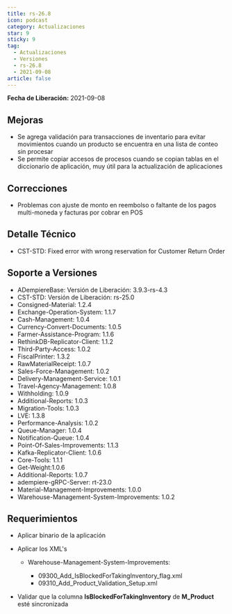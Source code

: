 ```yaml
---
title: rs-26.8
icon: podcast
category: Actualizaciones
star: 9
sticky: 9
tag:
  - Actualizaciones
  - Versiones
  - rs-26.8
  - 2021-09-08
article: false
---
```


**Fecha de Liberación:** 2021-09-08

## Mejoras

- Se agrega validación para transacciones de inventario para evitar movimientos cuando un producto se encuentra en una lista de conteo sin procesar
- Se permite copiar accesos de procesos cuando se copian tablas en el diccionario de aplicación, muy útil para la actualización de aplicaciones

## Correcciones

- Problemas con ajuste de monto en reembolso o faltante de los pagos multi-moneda y facturas por cobrar en POS

## Detalle Técnico

- CST-STD: Fixed error with wrong reservation for Customer Return Order

## Soporte a Versiones

- ADempiereBase: Versión de Liberación: 3.9.3-rs-4.3
- CST-STD: Versión de Liberación: rs-25.0
- Consigned-Material: 1.2.4
- Exchange-Operation-System: 1.1.7
- Cash-Management: 1.0.4
- Currency-Convert-Documents: 1.0.5
- Farmer-Assistance-Program: 1.1.6
- RethinkDB-Replicator-Client: 1.1.2
- Third-Party-Access: 1.0.2
- FiscalPrinter: 1.3.2
- RawMaterialReceipt: 1.0.7
- Sales-Force-Management: 1.0.2
- Delivery-Management-Service: 1.0.1
- Travel-Agency-Management: 1.0.8
- Withholding: 1.0.9
- Additional-Reports: 1.0.3
- Migration-Tools: 1.0.3
- LVE: 1.3.8
- Performance-Analysis: 1.0.2
- Queue-Manager: 1.0.4
- Notification-Queue: 1.0.4
- Point-Of-Sales-Improvements: 1.1.3
- Kafka-Replicator-Client: 1.0.6
- Core-Tools: 1.1.1
- Get-Weight:1.0.6
- Additional-Reports: 1.0.7
- adempiere-gRPC-Server: rt-23.0
- Material-Management-Improvements: 1.0.0
- Warehouse-Management-System-Improvements: 1.0.2

## Requerimientos

- Aplicar binario de la aplicación

- Aplicar los XML's

  - Warehouse-Management-System-Improvements:

    - 09300_Add_IsBlockedForTakingInventory_flag.xml
    - 09310_Add_Product_Validation_Setup.xml

- Validar que la columna **IsBlockedForTakingInventory** de **M_Product** esté sincronizada

